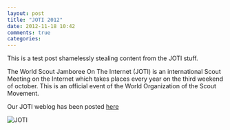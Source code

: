 ```yaml
---
layout: post
title: "JOTI 2012"
date: 2012-11-18 10:42
comments: true
categories: 
---
```

This is a test post shamelessly stealing content from the JOTI stuff. 

The World Scout Jamboree On The Internet (JOTI) is an international Scout Meeting on the Internet which takes places every year on the third weekend of october. This is an official event of the World Organization of the Scout Movement.
<!-- more -->

Our JOTI weblog has been posted [here](http://www.jotajoti.org/weblog/view.php?orderby=scoutgroup_name&ordersort=&group=421&sa=)

![JOTI](https://lh6.googleusercontent.com/-8T0D67Pi0oE/UIPL419PNKI/AAAAAAAAABw/8HOXP4uIw80/s800/DSCF0386.JPG)